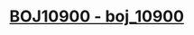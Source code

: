 # [BOJ10900 - boj_10900](https://www.acmicpc.net/problem/10900)
<!--tags: calculus, geom, geometric boolean operations, green's thm, math, sorting-->
